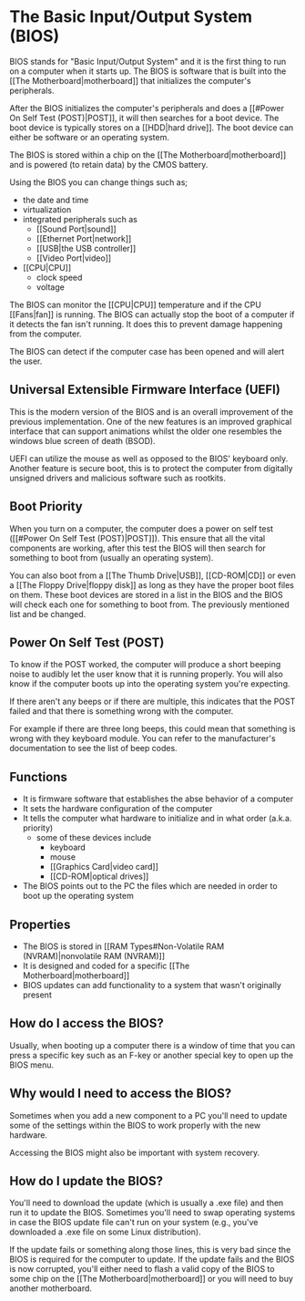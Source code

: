 # The Basic Input/Output System (BIOS)

BIOS stands for "Basic Input/Output System" and it is the first thing to run on a computer when it starts up. The BIOS is software that is built into the [[The Motherboard|motherboard]] that initializes the computer's peripherals.

After the BIOS initializes the computer's peripherals and does a [[#Power On Self Test (POST)|POST]], it will then searches for a boot device. The boot device is typically stores on a [[HDD|hard drive]]. The boot device can either be software or an operating system.

The BIOS is stored within a chip on the [[The Motherboard|motherboard]] and is powered (to retain data) by the CMOS battery.

Using the BIOS you can change things such as;

- the date and time
- virtualization
- integrated peripherals such as
	- [[Sound Port|sound]]
	- [[Ethernet Port|network]]
	- [[USB|the USB controller]]
	- [[Video Port|video]]
- [[CPU|CPU]]
	- clock speed
	- voltage

The BIOS can monitor the [[CPU|CPU]] temperature and if the CPU [[Fans|fan]] is running. The BIOS can actually stop the boot of a computer if it detects the fan isn't running. It does this to prevent damage happening from the computer.

The BIOS can detect if the computer case has been opened and will alert the user.

## Universal Extensible Firmware Interface (UEFI)

This is the modern version of the BIOS and is an overall improvement of the previous implementation. One of the new features is an improved graphical interface that can support animations whilst the older one resembles the windows blue screen of death (BSOD).

UEFI can utilize the mouse as well as opposed to the BIOS' keyboard only. Another feature is secure boot, this is to protect the computer from digitally unsigned drivers and malicious software such as rootkits.

## Boot Priority

When you turn on a computer, the computer does a power on self test ([[#Power On Self Test (POST)|POST]]). This ensure that all the vital components are working, after this test the BIOS will then search for something to boot from (usually an operating system).

You can also boot from a [[The Thumb Drive|USB]], [[CD-ROM|CD]] or even a [[The Floppy Drive|floppy disk]] as long as they have the proper boot files on them. These boot devices are stored in a list in the BIOS and the BIOS will check each one for something to boot from. The previously mentioned list and be changed.

## Power On Self Test (POST)

To know if the POST worked, the computer will produce a short beeping noise to audibly let the user know that it is running properly. You will also know if the computer boots up into the operating system you're expecting.

If there aren't any beeps or if there are multiple, this indicates that the POST failed and that there is something wrong with the computer.

For example if there are three long beeps, this could mean that something is wrong with they keyboard module. You can refer to the manufacturer's documentation to see the list of beep codes.

## Functions

- It is firmware software that establishes the abse behavior of a computer
- It sets the hardware configuration of the computer
- It tells the computer what hardware to initialize and in what order (a.k.a. priority)
	- some of these devices include
		- keyboard
		- mouse
		- [[Graphics Card|video card]]
		- [[CD-ROM|optical drives]]
- The BIOS points out to the PC the files which are needed in order to boot up the operating system

## Properties

- The BIOS is stored in [[RAM Types#Non-Volatile RAM (NVRAM)|nonvolatile RAM (NVRAM)]]
- It is designed and coded for a specific [[The Motherboard|motherboard]]
- BIOS updates can add functionality to a system that wasn't originally present

## How do I access the BIOS?

Usually, when booting up a computer there is a window of time that you can press a specific key such as an F-key or another special key to open up the BIOS menu.

## Why would I need to access the BIOS?

Sometimes when you add a new component to a PC you'll need to update some of the settings within the BIOS to work properly with the new hardware.

Accessing the BIOS might also be important with system recovery.

## How do I update the BIOS?

You'll need to download the update (which is usually a .exe file) and then run it to update the BIOS. Sometimes you'll need to swap operating systems in case the BIOS update file can't run on your system (e.g., you've downloaded a .exe file on some Linux distribution).

If the update fails or something along those lines, this is very bad since the BIOS is required for the computer to update. If the update fails and the BIOS is now corrupted, you'll either need to flash a valid copy of the BIOS to some chip on the [[The Motherboard|motherboard]] or you will need to buy another motherboard.
